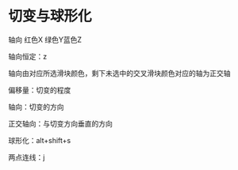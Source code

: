 # 切变与球形化
<p id="rA1kskJUDwKMiCuAdY4aBr">

轴向 红色X 绿色Y蓝色Z

</p>


<p id="kTr6tG8jirg7Jxr5UQ1V3Z">

轴向恒定：z

</p>


<p id="iz28BMdD46vAJ6ncrrwprs">

轴向由对应所选滑块颜色，剩下未选中的交叉滑块颜色对应的轴为正交轴

</p>


<p id="7VQHwJgXaSzzZfWKTGT97b">

偏移量：切变的程度

</p>


<p id="hdyuhcRW6BHN64LHABwYcH">

轴向：切变的方向

</p>


<p id="rzHedKDh5zQsTNgo69EbZK">

正交轴向：与切变方向垂直的方向

</p>


<p id="9ej1B9AXxLLuoexeftm21b">

球形化：alt+shift+s

</p>


<p id="pbuiRmXDSVysFeDuMfoKWf">

两点连线：j

</p>


